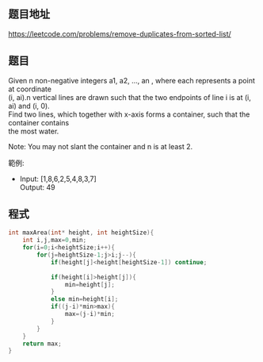 ## 题目地址

https://leetcode.com/problems/remove-duplicates-from-sorted-list/

## 题目

Given n non-negative integers a1, a2, ..., an , where each represents a point at coordinate     
(i, ai).n vertical lines are drawn such that the two endpoints of line i is at (i, ai) and (i, 0).    
Find two lines, which together with x-axis forms a container, such that the container contains    
the most water.   

Note: You may not slant the container and n is at least 2.

範例:

* Input: [1,8,6,2,5,4,8,3,7]     
  Output: 49

## 程式
```c
int maxArea(int* height, int heightSize){
    int i,j,max=0,min;
    for(i=0;i<heightSize;i++){
        for(j=heightSize-1;j>i;j--){
            if(height[j]<height[heightSize-1]) continue;
            
            if(height[i]>height[j]){
                min=height[j];
            }
            else min=height[i];
            if((j-i)*min>max){
                max=(j-i)*min;
            }
        }
    }
    return max;
}
```

